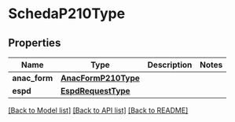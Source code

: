 # SchedaP210Type

## Properties
Name | Type | Description | Notes
------------ | ------------- | ------------- | -------------
**anac_form** | [**AnacFormP210Type**](AnacFormP210Type.md) |  | 
**espd** | [**EspdRequestType**](EspdRequestType.md) |  | 

[[Back to Model list]](../README.md#documentation-for-models) [[Back to API list]](../README.md#documentation-for-api-endpoints) [[Back to README]](../README.md)

